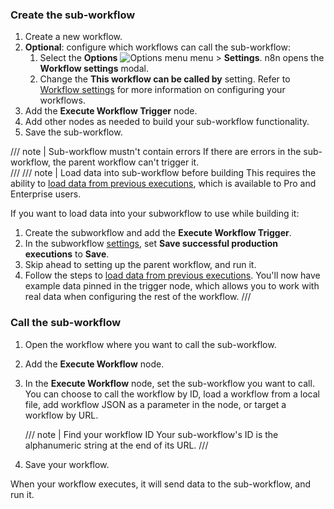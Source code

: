 ### Create the sub-workflow

1. Create a new workflow.
1. **Optional**: configure which workflows can call the sub-workflow:
	1. Select the **Options** <span class="inline-image">![Options menu](/_images/common-icons/three-dot-options-menu.png)</span> menu > **Settings**. n8n opens the **Workflow settings** modal.
	1. Change the **This workflow can be called by** setting.	Refer to [Workflow settings](/workflows/settings/) for more information on configuring your workflows.
1. Add the **Execute Workflow Trigger** node.
1. Add other nodes as needed to build your sub-workflow functionality.		
1. Save the sub-workflow.

/// note | Sub-workflow mustn't contain errors
If there are errors in the sub-workflow, the parent workflow can't trigger it.  
///
/// note | Load data into sub-workflow before building
This requires the ability to [load data from previous executions](/workflows/executions/debug/), which is available to Pro and Enterprise users.

If you want to load data into your subworkflow to use while building it:

1. Create the subworkflow and add the **Execute Workflow Trigger**. 
1. In the subworkflow [settings](/workflows/settings/), set **Save successful production executions** to **Save**. 
1. Skip ahead to setting up the parent workflow, and run it.
1. Follow the steps to [load data from previous executions](/workflows/executions/debug/).
You'll now have example data pinned in the trigger node, which allows you to work with real data when configuring the rest of the workflow.
///


### Call the sub-workflow

1. Open the workflow where you want to call the sub-workflow.
1. Add the **Execute Workflow** node.
1. In the **Execute Workflow** node, set the sub-workflow you want to call. You can choose to call the workflow by ID, load a workflow from a local file, add workflow JSON as a parameter in the node, or target a workflow by URL.

    /// note | Find your workflow ID
    Your sub-workflow's ID is the alphanumeric string at the end of its URL.
    ///

1. Save your workflow.

When your workflow executes, it will send data to the sub-workflow, and run it.
